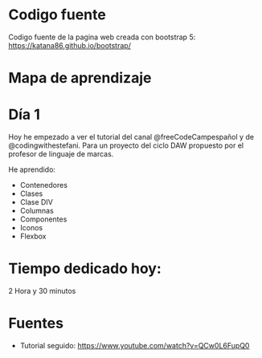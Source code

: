 # Codigo fuente
Codigo fuente de la pagina web creada con bootstrap 5: https://katana86.github.io/bootstrap/

# Mapa de aprendizaje

# Día 1

Hoy he empezado a ver el tutorial del canal @freeCodeCampespañol y de @codingwithestefani. Para un proyecto del ciclo DAW propuesto por el profesor de linguaje de marcas.

He aprendido:
- Contenedores
- Clases
- Clase DIV
- Columnas
- Componentes
- Iconos
- Flexbox

# Tiempo dedicado hoy:

2 Hora y 30 minutos

# Fuentes
  - Tutorial seguido:
  https://www.youtube.com/watch?v=QCw0L6FupQ0
